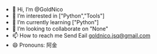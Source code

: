 - 👋 Hi, I’m @GoldNico
- 👀 I’m interested in ["Python","Tools"]
- 🌱 I’m currently learning ["Python"]
- 💞️ I’m looking to collaborate on "None"
- 📫 How to reach me Send Eail goldnico.jsq@gmail.com
- 😄 Pronouns: 阿金

<!---
GoldNico/GoldNico is a ✨ special ✨ repository because its `README.md` (this file) appears on your GitHub profile.
You can click the Preview link to take a look at your changes.
--->
